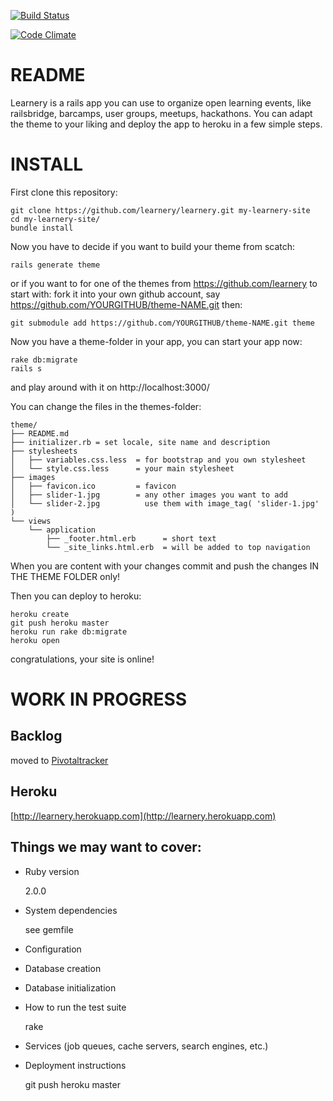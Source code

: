 [![Build Status](https://travis-ci.org/learnery/learnery.png?branch=master)](https://travis-ci.org/learnery/learnery)

[![Code Climate](https://codeclimate.com/github/learnery/learnery.png)](https://codeclimate.com/github/learnery/learnery)

README
========

Learnery is a rails app you can use to organize
open learning events, like railsbridge, barcamps, user groups,
meetups, hackathons.  You can adapt the theme to your 
liking and deploy the app to heroku in a few simple steps.


INSTALL
======

First clone this repository:

    git clone https://github.com/learnery/learnery.git my-learnery-site
    cd my-learnery-site/
    bundle install

Now you have to decide if you want to build your theme from scatch:

    rails generate theme
  
or if you want to for one of the themes from https://github.com/learnery to start with:
fork it into your own github account, say https://github.com/YOURGITHUB/theme-NAME.git
then:

    git submodule add https://github.com/YOURGITHUB/theme-NAME.git theme
   
Now you have a theme-folder in your app, you can
start your app now:
   
    rake db:migrate
    rails s
   
and play around with it on http://localhost:3000/

You can change the files in the themes-folder:

    theme/
    ├── README.md
    ├── initializer.rb = set locale, site name and description  
    ├── stylesheets
    │   ├── variables.css.less  = for bootstrap and you own stylesheet
    │   └── style.css.less      = your main stylesheet
    ├── images
    │   ├── favicon.ico         = favicon
    │   ├── slider-1.jpg        = any other images you want to add
    │   └── slider-2.jpg          use them with image_tag( 'slider-1.jpg' )
    └── views
        └── application
            ├── _footer.html.erb      = short text 
            └── _site_links.html.erb  = will be added to top navigation
            

When you are content with your changes commit and push
the changes IN THE THEME FOLDER only!


Then you can deploy to heroku:

    heroku create
    git push heroku master
    heroku run rake db:migrate
    heroku open
    
congratulations, your site is online!



WORK IN PROGRESS
==============

Backlog
---------------
moved to [Pivotaltracker](https://www.pivotaltracker.com/s/projects/829661)


Heroku
--------------

[http://learnery.herokuapp.com](http://learnery.herokuapp.com)


Things we may want to cover:
-----------

* Ruby version

    2.0.0

* System dependencies

   see gemfile

* Configuration

* Database creation

* Database initialization

* How to run the test suite

    rake

* Services (job queues, cache servers, search engines, etc.)

* Deployment instructions

    git push heroku master




